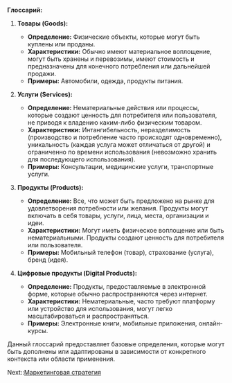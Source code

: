 **Глоссарий:**

1. **Товары (Goods):**
   
   * **Определение:** Физические объекты, которые могут быть куплены или проданы.
   * **Характеристики:** Обычно имеют материальное воплощение, могут быть хранены и перевозимы, имеют стоимость и предназначены для конечного потребления или дальнейшей продажи.
   * **Примеры:** Автомобили, одежда, продукты питания.
1. **Услуги (Services):**
   
   * **Определение:** Нематериальные действия или процессы, которые создают ценность для потребителя или пользователя, не приводя к владению каким-либо физическим товаром.
   * **Характеристики:** Интангибельность, неразделимость (производство и потребление часто происходят одновременно), уникальность (каждая услуга может отличаться от другой) и ограниченно по времени использования (невозможно хранить для последующего использования).
   * **Примеры:** Консультации, медицинские услуги, транспортные услуги.
1. **Продукты (Products):**
   
   * **Определение:** Все, что может быть предложено на рынке для удовлетворения потребности или желания. Продукты могут включать в себя товары, услуги, лица, места, организации и идеи.
   * **Характеристики:** Могут иметь физическое воплощение или быть нематериальными. Продукты создают ценность для потребителя или пользователя.
   * **Примеры:** Мобильный телефон (товар), страхование (услуга), бренд (идея).
1. **Цифровые продукты (Digital Products):**
   
   * **Определение:** Продукты, предоставляемые в электронной форме, которые обычно распространяются через интернет.
   * **Характеристики:** Нематериальные, часто требуют платформу или устройство для использования, могут легко масштабироваться и распространяться.
   * **Примеры:** Электронные книги, мобильные приложения, онлайн-курсы.

Данный глоссарий предоставляет базовые определения, которые могут быть дополнены или адаптированы в зависимости от конкретного контекста или области применения.

Next::[Маркетинговая стратегия](../2-%D0%A1%D1%82%D1%80%D0%B0%D1%82%D0%B5%D0%B3%D0%B8%D1%8F%20%D1%80%D0%B0%D0%B7%D0%B2%D0%B8%D1%82%D0%B8%D1%8F/%D0%9C%D0%B0%D1%80%D0%BA%D0%B5%D1%82%D0%B8%D0%BD%D0%B3%D0%BE%D0%B2%D0%B0%D1%8F%20%D1%81%D1%82%D1%80%D0%B0%D1%82%D0%B5%D0%B3%D0%B8%D1%8F.md)
